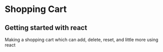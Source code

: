 # Shopping Cart 
## Getting started with react
Making a shopping cart which can add, delete, reset, and little more using react
